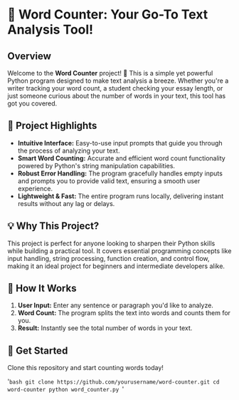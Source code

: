 # 📝 Word Counter: Your Go-To Text Analysis Tool!

## Overview

Welcome to the **Word Counter** project! 🚀 This is a simple yet powerful Python program designed to make text analysis a breeze. Whether you're a writer tracking your word count, a student checking your essay length, or just someone curious about the number of words in your text, this tool has got you covered.

## 🎯 Project Highlights

- **Intuitive Interface:** Easy-to-use input prompts that guide you through the process of analyzing your text.
- **Smart Word Counting:** Accurate and efficient word count functionality powered by Python's string manipulation capabilities.
- **Robust Error Handling:** The program gracefully handles empty inputs and prompts you to provide valid text, ensuring a smooth user experience.
- **Lightweight & Fast:** The entire program runs locally, delivering instant results without any lag or delays.

## 💡 Why This Project?

This project is perfect for anyone looking to sharpen their Python skills while building a practical tool. It covers essential programming concepts like input handling, string processing, function creation, and control flow, making it an ideal project for beginners and intermediate developers alike.

## 🚀 How It Works

1. **User Input:** Enter any sentence or paragraph you'd like to analyze.
2. **Word Count:** The program splits the text into words and counts them for you.
3. **Result:** Instantly see the total number of words in your text.

## 🎉 Get Started

Clone this repository and start counting words today! 

'``bash
git clone https://github.com/yourusername/word-counter.git
cd word-counter
python word_counter.py
``'



